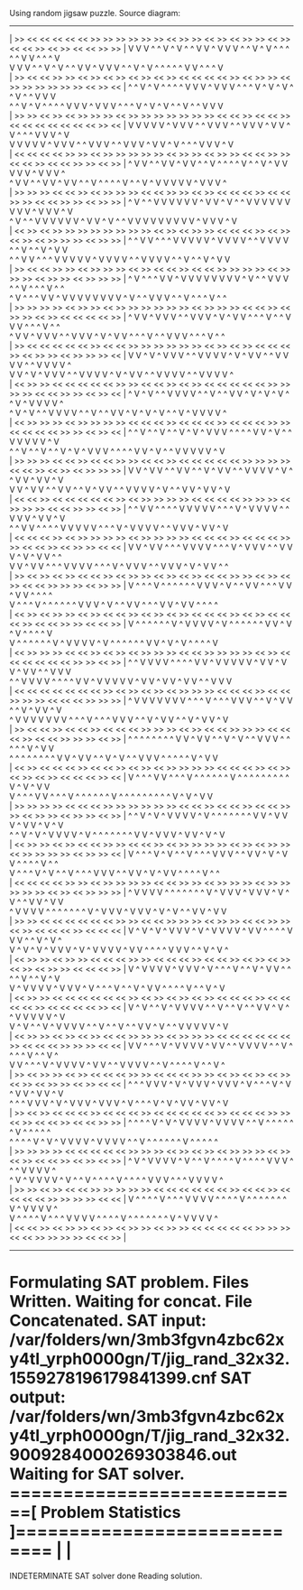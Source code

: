 Using random jigsaw puzzle.
Source diagram:
   -      -      -      -      -      -      -      -      -      -      -      -      -      -      -      -      -      -      -      -      -      -      -      -      -      -      -      -      -      -      -      -   
|     >>     <<     <<     <<     <<     <<     >>     >>     >>     >>     >>     >>     <<     >>     >>     <<     >>     <<     >>     >>     <<     >>     <<     <<     >>     <<     >>     <<     <<     >>     >>     |
   V      V      V      ^      ^      V      ^      V      ^      ^      V      V      ^      V      V      V      ^      ^      V      ^      V      ^      ^      ^      ^      ^      V      V      ^      ^      ^      V   
   V      V      V      ^      ^      V      ^      V      ^      ^      V      V      ^      V      V      V      ^      ^      V      ^      V      ^      ^      ^      ^      ^      V      V      ^      ^      ^      V   
|     >>     <<     <<     >>     >>     <<     >>     <<     >>     <<     >>     <<     >>     <<     <<     <<     <<     >>     <<     >>     >>     <<     >>     >>     >>     >>     >>     >>     <<     >>     <<     |
   ^      ^      V      ^      V      ^      ^      ^      ^      V      V      V      ^      V      V      V      ^      ^      ^      V      ^      V      ^      V      ^      ^      V      ^      ^      V      V      V   
   ^      ^      V      ^      V      ^      ^      ^      ^      V      V      V      ^      V      V      V      ^      ^      ^      V      ^      V      ^      V      ^      ^      V      ^      ^      V      V      V   
|     >>     >>     <<     >>     <<     >>     >>     >>     <<     >>     >>     >>     >>     >>     >>     >>     <<     <<     >>     <<     <<     >>     <<     <<     <<     <<     <<     <<     <<     >>     <<     |
   V      V      V      V      V      ^      V      V      V      ^      ^      V      V      V      ^      ^      V      V      V      ^      V      V      ^      V      ^      ^      ^      V      V      V      ^      V   
   V      V      V      V      V      ^      V      V      V      ^      ^      V      V      V      ^      ^      V      V      V      ^      V      V      ^      V      ^      ^      ^      V      V      V      ^      V   
|     <<     <<     <<     <<     >>     >>     <<     >>     >>     >>     >>     >>     <<     >>     >>     <<     >>     >>     <<     <<     >>     >>     <<     <<     >>     <<     <<     >>     >>     <<     >>     |
   ^      V      V      ^      ^      V      V      ^      V      V      ^      ^      V      ^      ^      ^      ^      V      ^      ^      V      ^      V      V      V      V      V      ^      V      V      V      ^   
   ^      V      V      ^      ^      V      V      ^      V      V      ^      ^      V      ^      ^      ^      ^      V      ^      ^      V      ^      V      V      V      V      V      ^      V      V      V      ^   
|     >>     >>     >>     <<     <<     >>     <<     >>     >>     >>     <<     <<     >>     >>     <<     >>     <<     <<     <<     >>     <<     <<     >>     >>     <<     <<     >>     >>     <<     >>     >>     |
   ^      V      ^      ^      V      V      V      V      V      V      ^      V      V      ^      V      ^      ^      V      V      V      V      V      V      V      V      V      ^      V      V      V      ^      V   
   ^      V      ^      ^      V      V      V      V      V      V      ^      V      V      ^      V      ^      ^      V      V      V      V      V      V      V      V      V      ^      V      V      V      ^      V   
|     <<     >>     <<     >>     >>     >>     >>     >>     >>     >>     >>     <<     >>     <<     >>     >>     <<     <<     <<     >>     <<     >>     <<     >>     <<     >>     >>     >>     <<     >>     >>     |
   ^      ^      V      V      ^      ^      ^      V      V      V      V      V      ^      V      V      V      V      ^      ^      V      V      V      V      ^      ^      V      ^      ^      V      ^      V      V   
   ^      ^      V      V      ^      ^      ^      V      V      V      V      V      ^      V      V      V      V      ^      ^      V      V      V      V      ^      ^      V      ^      ^      V      ^      V      V   
|     >>     <<     <<     >>     >>     <<     >>     >>     >>     <<     >>     <<     <<     >>     <<     <<     >>     >>     >>     >>     <<     >>     >>     >>     <<     >>     >>     <<     >>     >>     >>     |
   ^      V      ^      ^      ^      V      V      ^      V      V      V      V      V      V      V      V      ^      V      ^      ^      V      V      V      ^      ^      V      ^      ^      ^      V      ^      ^   
   ^      V      ^      ^      ^      V      V      ^      V      V      V      V      V      V      V      V      ^      V      ^      ^      V      V      V      ^      ^      V      ^      ^      ^      V      ^      ^   
|     >>     >>     >>     >>     <<     >>     >>     <<     >>     >>     >>     >>     >>     >>     <<     >>     >>     >>     <<     <<     >>     <<     >>     >>     <<     >>     <<     <<     <<     <<     >>     |
   ^      V      V      ^      V      V      V      ^      ^      V      V      V      ^      V      ^      V      V      ^      ^      ^      V      ^      ^      V      V      V      ^      ^      ^      V      ^      ^   
   ^      V      V      ^      V      V      V      ^      ^      V      V      V      ^      V      ^      V      V      ^      ^      ^      V      ^      ^      V      V      V      ^      ^      ^      V      ^      ^   
|     >>     <<     <<     <<     <<     <<     >>     <<     <<     >>     >>     >>     >>     >>     >>     <<     >>     <<     >>     <<     <<     <<     >>     <<     >>     >>     <<     >>     >>     >>     <<     |
   V      V      ^      V      ^      V      V      V      ^      ^      V      V      V      V      ^      V      ^      V      V      ^      ^      V      V      V      V      ^      ^      V      V      V      V      ^   
   V      V      ^      V      ^      V      V      V      ^      ^      V      V      V      V      ^      V      ^      V      V      ^      ^      V      V      V      V      ^      ^      V      V      V      V      ^   
|     <<     >>     >>     <<     <<     <<     <<     <<     >>     >>     <<     <<     >>     <<     >>     <<     <<     <<     <<     <<     >>     >>     >>     >>     <<     <<     >>     >>     <<     >>     <<     |
   ^      V      ^      V      ^      ^      V      V      V      V      ^      ^      V      ^      ^      V      V      ^      V      ^      V      ^      V      ^      ^      V      ^      V      V      V      V      ^   
   ^      V      ^      V      ^      ^      V      V      V      V      ^      ^      V      ^      ^      V      V      ^      V      ^      V      ^      V      ^      ^      V      ^      V      V      V      V      ^   
|     <<     >>     >>     >>     <<     >>     >>     >>     >>     <<     <<     <<     >>     <<     <<     <<     >>     <<     <<     <<     >>     >>     <<     <<     <<     <<     >>     >>     <<     >>     <<     |
   ^      ^      V      ^      ^      V      ^      ^      V      ^      V      ^      V      V      V      ^      ^      ^      ^      V      V      ^      V      ^      ^      V      V      V      V      V      ^      V   
   ^      ^      V      ^      ^      V      ^      ^      V      ^      V      ^      V      V      V      ^      ^      ^      ^      V      V      ^      V      ^      ^      V      V      V      V      V      ^      V   
|     >>     >>     >>     <<     <<     >>     <<     <<     >>     >>     <<     <<     >>     <<     <<     <<     <<     <<     >>     >>     >>     >>     <<     <<     >>     <<     >>     <<     >>     >>     >>     |
   V      V      ^      V      V      ^      ^      V      V      ^      ^      V      ^      V      V      ^      ^      V      V      V      V      ^      V      ^      ^      V      V      ^      V      V      ^      V   
   V      V      ^      V      V      ^      ^      V      V      ^      ^      V      ^      V      V      ^      ^      V      V      V      V      ^      V      ^      ^      V      V      ^      V      V      ^      V   
|     <<     <<     >>     <<     <<     <<     <<     <<     >>     <<     >>     >>     >>     >>     <<     <<     <<     <<     >>     >>     >>     <<     >>     >>     >>     <<     <<     >>     >>     <<     >>     |
   ^      ^      V      V      ^      ^      ^      ^      V      V      V      V      V      ^      ^      ^      V      ^      V      V      V      V      ^      ^      V      V      V      ^      V      V      ^      V   
   ^      ^      V      V      ^      ^      ^      ^      V      V      V      V      V      ^      ^      ^      V      ^      V      V      V      V      ^      ^      V      V      V      ^      V      V      ^      V   
|     <<     <<     <<     >>     <<     >>     >>     >>     >>     <<     >>     >>     >>     >>     <<     <<     <<     >>     <<     <<     <<     >>     >>     <<     <<     >>     <<     >>     >>     <<     <<     |
   V      V      ^      V      V      ^      ^      ^      V      V      V      V      ^      ^      ^      V      ^      V      V      V      ^      ^      V      V      V      ^      V      ^      V      V      ^      ^   
   V      V      ^      V      V      ^      ^      ^      V      V      V      V      ^      ^      ^      V      ^      V      V      V      ^      ^      V      V      V      ^      V      ^      V      V      ^      ^   
|     >>     <<     >>     <<     >>     <<     <<     >>     <<     >>     >>     <<     >>     <<     >>     <<     <<     >>     >>     <<     >>     <<     >>     <<     <<     >>     >>     >>     <<     >>     >>     |
   V      ^      ^      ^      V      ^      ^      ^      ^      ^      ^      V      V      V      ^      V      ^      ^      V      V      ^      ^      ^      V      V      ^      V      V      ^      ^      ^      ^   
   V      ^      ^      ^      V      ^      ^      ^      ^      ^      ^      V      V      V      ^      V      ^      ^      V      V      ^      ^      ^      V      V      ^      V      V      ^      ^      ^      ^   
|     <<     >>     <<     >>     >>     <<     >>     <<     <<     >>     <<     >>     <<     >>     <<     <<     <<     >>     <<     >>     <<     <<     <<     >>     <<     <<     >>     >>     <<     <<     >>     |
   V      ^      ^      ^      ^      ^      ^      V      ^      V      V      V      V      ^      V      ^      ^      ^      ^      ^      ^      V      V      ^      V      ^      V      ^      ^      ^      ^      V   
   V      ^      ^      ^      ^      ^      ^      V      ^      V      V      V      V      ^      V      ^      ^      ^      ^      ^      ^      V      V      ^      V      ^      V      ^      ^      ^      ^      V   
|     <<     >>     >>     >>     <<     <<     >>     <<     >>     <<     >>     >>     >>     <<     <<     >>     >>     >>     >>     <<     >>     <<     <<     <<     <<     <<     <<     >>     >>     <<     >>     |
   ^      ^      V      V      V      V      ^      ^      ^      ^      V      V      ^      V      V      V      V      V      ^      V      V      ^      V      V      ^      V      V      ^      ^      V      V      V   
   ^      ^      V      V      V      V      ^      ^      ^      ^      V      V      ^      V      V      V      V      V      ^      V      V      ^      V      V      ^      V      V      ^      ^      V      V      V   
|     <<     <<     <<     <<     <<     <<     <<     >>     <<     >>     <<     >>     <<     >>     >>     >>     <<     <<     <<     >>     <<     <<     >>     >>     >>     <<     <<     <<     >>     >>     >>     |
   ^      V      V      V      V      V      V      V      ^      ^      ^      V      ^      ^      ^      V      V      V      ^      ^      V      ^      V      V      ^      ^      V      ^      V      V      ^      V   
   ^      V      V      V      V      V      V      V      ^      ^      ^      V      ^      ^      ^      V      V      V      ^      ^      V      ^      V      V      ^      ^      V      ^      V      V      ^      V   
|     >>     <<     <<     >>     <<     <<     >>     <<     <<     <<     >>     >>     >>     <<     >>     <<     <<     >>     >>     >>     <<     <<     <<     >>     <<     <<     >>     >>     >>     <<     >>     |
   ^      ^      ^      ^      ^      ^      ^      ^      V      V      ^      V      V      ^      ^      V      ^      V      ^      ^      V      V      V      ^      ^      ^      ^      ^      V      ^      V      V   
   ^      ^      ^      ^      ^      ^      ^      ^      V      V      ^      V      V      ^      ^      V      ^      V      ^      ^      V      V      V      ^      ^      ^      ^      ^      V      ^      V      V   
|     <<     >>     <<     <<     <<     >>     <<     <<     >>     <<     >>     <<     >>     >>     >>     >>     <<     <<     <<     >>     <<     >>     <<     >>     <<     >>     <<     <<     <<     >>     <<     |
   V      ^      ^      ^      V      V      ^      ^      ^      V      ^      ^      ^      ^      ^      ^      V      ^      ^      ^      ^      ^      ^      ^      ^      ^      V      ^      V      ^      V      V   
   V      ^      ^      ^      V      V      ^      ^      ^      V      ^      ^      ^      ^      ^      ^      V      ^      ^      ^      ^      ^      ^      ^      ^      ^      V      ^      V      ^      V      V   
|     >>     >>     >>     >>     <<     <<     <<     >>     >>     >>     >>     >>     >>     <<     <<     >>     <<     <<     >>     <<     <<     >>     >>     <<     >>     >>     <<     >>     >>     <<     >>     |
   ^      ^      V      ^      V      ^      V      V      V      V      ^      V      ^      ^      ^      ^      ^      ^      ^      V      V      ^      V      V      V      ^      V      V      ^      V      ^      V   
   ^      ^      V      ^      V      ^      V      V      V      V      ^      V      ^      ^      ^      ^      ^      ^      ^      V      V      ^      V      V      V      ^      V      V      ^      V      ^      V   
|     <<     >>     >>     <<     >>     <<     <<     >>     >>     <<     <<     >>     <<     >>     >>     >>     >>     <<     >>     <<     >>     >>     <<     >>     >>     >>     >>     <<     >>     >>     <<     |
   V      ^      ^      ^      V      ^      V      ^      ^      V      ^      ^      ^      V      V      V      ^      ^      V      V      ^      V      ^      V      V      ^      ^      ^      ^      V      ^      ^   
   V      ^      ^      ^      V      ^      V      ^      ^      V      ^      ^      ^      V      V      V      ^      ^      V      V      ^      V      ^      V      V      ^      ^      ^      ^      V      ^      ^   
|     <<     <<     <<     <<     >>     >>     <<     >>     >>     >>     >>     <<     <<     >>     >>     <<     >>     >>     >>     <<     >>     >>     >>     >>     >>     <<     >>     <<     >>     >>     >>     |
   ^      V      V      V      V      ^      ^      ^      ^      ^      ^      ^      V      ^      V      V      V      ^      V      V      V      ^      V      ^      V      ^      ^      V      V      ^      V      V   
   ^      V      V      V      V      ^      ^      ^      ^      ^      ^      ^      V      ^      V      V      V      ^      V      V      V      ^      V      ^      V      ^      ^      V      V      ^      V      V   
|     >>     >>     <<     <<     <<     <<     <<     <<     >>     >>     <<     <<     >>     >>     >>     <<     >>     >>     <<     <<     >>     >>     <<     >>     <<     <<     <<     >>     <<     <<     <<     |
   V      ^      V      ^      V      ^      V      V      V      ^      V      ^      V      V      V      V      ^      V      V      ^      ^      ^      ^      V      V      V      ^      ^      V      ^      V      ^   
   V      ^      V      ^      V      ^      V      V      V      ^      V      ^      V      V      V      V      ^      V      V      ^      ^      ^      ^      V      V      V      ^      ^      V      ^      V      ^   
|     <<     >>     >>     <<     >>     >>     <<     <<     <<     >>     >>     <<     <<     <<     >>     <<     <<     >>     <<     >>     <<     >>     <<     >>     <<     >>     >>     <<     <<     <<     >>     |
   V      ^      V      V      V      V      ^      V      V      V      ^      V      ^      ^      ^      V      ^      ^      V      ^      V      V      ^      ^      ^      ^      V      ^      ^      V      ^      V   
   V      ^      V      V      V      V      ^      V      V      V      ^      V      ^      ^      ^      V      ^      ^      V      ^      V      V      ^      ^      ^      ^      V      ^      ^      V      ^      V   
|     <<     >>     >>     <<     <<     <<     <<     <<     <<     >>     <<     >>     <<     >>     <<     >>     <<     <<     <<     >>     <<     <<     <<     <<     >>     <<     <<     <<     <<     >>     <<     |
   V      ^      V      ^      ^      V      ^      V      V      V      V      ^      ^      V      ^      ^      V      ^      ^      V      V      ^      V      ^      ^      V      V      V      V      V      ^      V   
   V      ^      V      ^      ^      V      ^      V      V      V      V      ^      ^      V      ^      ^      V      ^      ^      V      V      ^      V      ^      ^      V      V      V      V      V      ^      V   
|     <<     >>     >>     <<     >>     <<     >>     <<     <<     >>     >>     >>     <<     >>     >>     >>     <<     <<     <<     <<     <<     <<     >>     <<     <<     <<     >>     >>     >>     <<     <<     |
   V      V      ^      ^      ^      V      ^      V      V      V      V      ^      V      V      ^      ^      V      V      V      V      ^      ^      V      ^      ^      ^      ^      V      ^      ^      V      ^   
   V      V      ^      ^      ^      V      ^      V      V      V      V      ^      V      V      ^      ^      V      V      V      V      ^      ^      V      ^      ^      ^      ^      V      ^      ^      V      ^   
|     >>     <<     >>     >>     <<     >>     <<     <<     <<     >>     >>     <<     <<     <<     >>     >>     <<     >>     <<     >>     <<     >>     <<     >>     <<     >>     >>     <<     >>     <<     <<     |
   ^      ^      ^      V      V      V      ^      V      ^      V      V      V      ^      V      V      V      ^      V      ^      ^      ^      V      ^      V      ^      V      V      ^      V      V      ^      V   
   ^      ^      ^      V      V      V      ^      V      ^      V      V      V      ^      V      V      V      ^      V      ^      ^      ^      V      ^      V      ^      V      V      ^      V      V      ^      V   
|     >>     <<     >>     <<     <<     <<     >>     <<     <<     <<     >>     <<     <<     <<     <<     <<     >>     <<     <<     <<     >>     >>     <<     >>     <<     <<     >>     <<     <<     >>     >>     |
   ^      ^      ^      ^      V      ^      V      ^      V      V      V      V      ^      V      V      V      V      ^      ^      V      ^      ^      ^      ^      ^      ^      V      ^      ^      ^      ^      ^   
   ^      ^      ^      ^      V      ^      V      ^      V      V      V      V      ^      V      V      V      V      ^      ^      V      ^      ^      ^      ^      ^      ^      V      ^      ^      ^      ^      ^   
|     >>     >>     >>     >>     <<     <<     <<     <<     <<     >>     >>     >>     <<     >>     <<     >>     <<     >>     >>     >>     <<     >>     <<     >>     <<     <<     >>     <<     >>     <<     >>     |
   ^      V      ^      V      V      V      V      ^      V      ^      ^      V      ^      ^      ^      ^      V      ^      ^      ^      ^      V      V      V      ^      ^      ^      V      V      V      V      ^   
   ^      V      ^      V      V      V      V      ^      V      ^      ^      V      ^      ^      ^      ^      V      ^      ^      ^      ^      V      V      V      ^      ^      ^      V      V      V      V      ^   
|     >>     >>     <<     >>     <<     <<     >>     >>     >>     >>     >>     <<     <<     <<     <<     <<     <<     >>     <<     <<     >>     <<     <<     <<     <<     >>     >>     >>     >>     <<     <<     |
   V      ^      ^      ^      ^      V      ^      ^      ^      V      V      V      V      ^      ^      ^      ^      V      ^      ^      ^      ^      ^      ^      ^      V      ^      V      V      V      V      ^   
   V      ^      ^      ^      ^      V      ^      ^      ^      V      V      V      V      ^      ^      ^      ^      V      ^      ^      ^      ^      ^      ^      ^      V      ^      V      V      V      V      ^   
|     <<     <<     >>     <<     >>     >>     <<     >>     <<     >>     >>     <<     >>     >>     <<     <<     <<     <<     <<     >>     >>     >>     <<     <<     >>     >>     >>     >>     <<     <<     >>     |
   -      -      -      -      -      -      -      -      -      -      -      -      -      -      -      -      -      -      -      -      -      -      -      -      -      -      -      -      -      -      -      -   

Formulating SAT problem.
Files Written.
Waiting for concat.
File Concatenated.
SAT input: /var/folders/wn/3mb3fgvn4zbc62xy4tl_yrph0000gn/T/jig_rand_32x32.1559278196179841399.cnf
SAT output: /var/folders/wn/3mb3fgvn4zbc62xy4tl_yrph0000gn/T/jig_rand_32x32.9009284000269303846.out
Waiting for SAT solver.
============================[ Problem Statistics ]=============================
|                                                                             |
===============================================================================
INDETERMINATE
SAT solver done
Reading solution.
